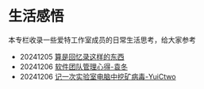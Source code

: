 # 生活感悟

本专栏收录一些爱特工作室成员的日常生活思考，给大家参考

* 20241205 [算是回忆录这样的东西](<算是回忆这样的东西.md>)
* 20241206 [软件团队管理心得-袁冬](<软件团队管理心得.md>)
* 20241206 [记一次实验室电脑中挖矿病毒-YuiCtwo](<记一次实验室电脑中挖矿病毒.md>)

